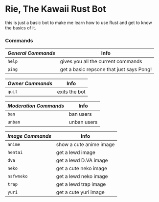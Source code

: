 # Rie, The Kawaii Rust Bot

this is just a basic bot to make me learn how to use Rust and get to know the basics of it.


### Commands
| ***General Commands*** | **Info**
| --- | --- | 
| `help` | gives you all the current commands |
| `ping` | get a basic repsone that just says Pong! |

| ***Owner Commands*** | **Info**
| --- | --- | 
| `quit` | exits the bot |

| ***Moderation Commands*** | **Info**
| --- | --- | 
| `ban` | ban users |
| `unban` | unban users |


| ***Image Commands*** | **Info**
| --- | --- | 
| `anime` | show a cute anime image |
| `hentai` | get a lewd image |
| `dva` | get a lewd D.VA image |
| `neko` | get a cute neko image |
| `nsfwneko` | get a lewd neko image |
| `trap` | get a lewd trap image |
| `yuri` | get a cute yuri image |
